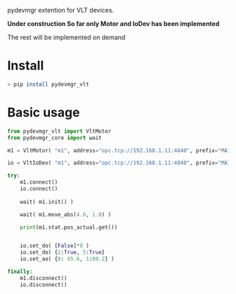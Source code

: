 pydevmgr extention for VLT devices. 

**Under construction So far only Motor and IoDev has been implemented**

The rest will be implemented on demand

# Install 

```bash
> pip install pydevmgr_vlt
```

# Basic usage 

```python 
from pydevmgr_vlt import VltMotor
from pydevmgr_core import wait

m1 = VltMotor( "m1", address="opc.tcp://192.168.1.11:4840", prefix="MAIN.Motor001")

io = VltIoDev( "m1", address="opc.tcp://192.168.1.11:4840", prefix="MAIN.IODev1")

try:
    m1.connect()
    io.connect()
    
    wait( m1.init() )

    wait( m1.move_abs(4.0, 1.0) )

    print(m1.stat.pos_actual.get())


    io.set_do( [False]*8 )
    io.set_do( {2:True, 5:True} 
    io.set_ao( {0: 45.6, 1:89.2} )

finally:
    m1.disconnect()
    io.disconnect()

```
